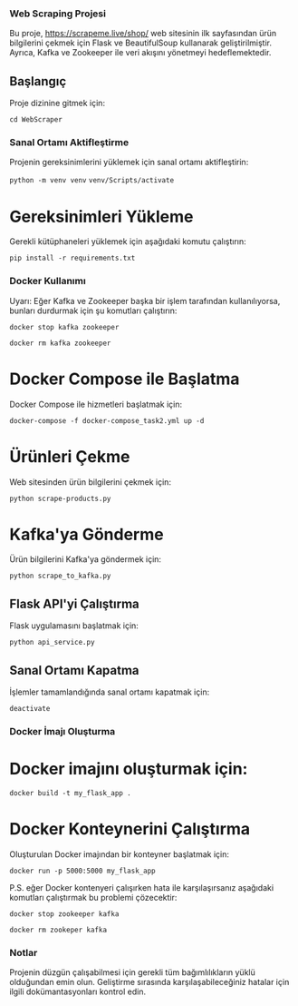
### Web Scraping Projesi ###

Bu proje, https://scrapeme.live/shop/ web sitesinin ilk sayfasından ürün bilgilerini çekmek için Flask ve BeautifulSoup kullanarak geliştirilmiştir. Ayrıca, Kafka ve Zookeeper ile veri akışını yönetmeyi hedeflemektedir.

## Başlangıç
Proje dizinine gitmek için:

`cd WebScraper`
### Sanal Ortamı Aktifleştirme
Projenin gereksinimlerini yüklemek için sanal ortamı aktifleştirin:

```python -m venv venv```
```venv/Scripts/activate```

# Gereksinimleri Yükleme
Gerekli kütüphaneleri yüklemek için aşağıdaki komutu çalıştırın:

```pip install -r requirements.txt```

### Docker Kullanımı
Uyarı:
Eğer Kafka ve Zookeeper başka bir işlem tarafından kullanılıyorsa, bunları durdurmak için şu komutları çalıştırın:

```docker stop kafka zookeeper```

```docker rm kafka zookeeper```

# Docker Compose ile Başlatma
Docker Compose ile hizmetleri başlatmak için:

```docker-compose -f docker-compose_task2.yml up -d```

# Ürünleri Çekme
Web sitesinden ürün bilgilerini çekmek için:

```python scrape-products.py```

# Kafka'ya Gönderme
Ürün bilgilerini Kafka'ya göndermek için:

```python scrape_to_kafka.py```

## Flask API'yi Çalıştırma
Flask uygulamasını başlatmak için:

```python api_service.py```


## Sanal Ortamı Kapatma
İşlemler tamamlandığında sanal ortamı kapatmak için:

```deactivate```


### Docker İmajı Oluşturma

# Docker imajını oluşturmak için:

```docker build -t my_flask_app .```

# Docker Konteynerini Çalıştırma
Oluşturulan Docker imajından bir konteyner başlatmak için:

```docker run -p 5000:5000 my_flask_app```

P.S. eğer Docker kontenyeri çalışırken hata ile karşılaşırsanız aşağıdaki komutları çalıştırmak bu problemi çözecektir:

```docker stop zookeeper kafka```

```docker rm zookeper kafka```


### Notlar
Projenin düzgün çalışabilmesi için gerekli tüm bağımlılıkların yüklü olduğundan emin olun.
Geliştirme sırasında karşılaşabileceğiniz hatalar için ilgili dokümantasyonları kontrol edin.
